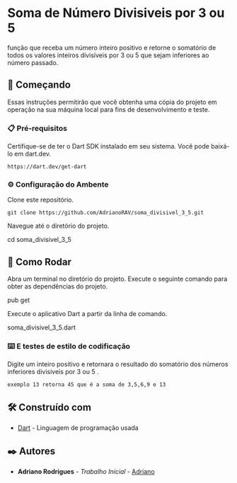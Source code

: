 
# Soma de Número Divisiveis por 3 ou 5

função que receba um número inteiro positivo e retorne o somatório de todos os valores inteiros divisíveis por 3 ou 5 que sejam inferiores ao número passado.

## 🚀 Começando

Essas instruções permitirão que você obtenha uma cópia do projeto em operação na sua máquina local para fins de desenvolvimento e teste.


### 📋 Pré-requisitos

Certifique-se de ter o Dart SDK instalado em seu sistema. Você pode baixá-lo em dart.dev.

```
https://dart.dev/get-dart
```
### ⚙️ Configuração do Ambente

Clone este repositório.

```
git clone https://github.com/AdrianoRAV/soma_divisivel_3_5.git
```
Navegue até o diretório do projeto.

cd soma_divisivel_3_5

## 🔧 Como Rodar

Abra um terminal no diretório do projeto.
Execute o seguinte comando para obter as dependências do projeto.

pub get

Execute o aplicativo Dart a partir da linha de comando.

soma_divisivel_3_5.dart

### ⌨️ E testes de estilo de codificação

Digite um inteiro positivo e  retornara o resultado do somatório dos números inferiores divisiveis por 3 ou 5 .

```
exemplo 13 retorna 45 que é a soma de 3,5,6,9 e 13
```
## 🛠️ Construído com

* [Dart](https://dart.dev/guides) - Linguagem de programação usada

## ✒️ Autores

* **Adriano Rodrigues** - *Trabalho Inicial* - [Adriano](https://github.com/AdrianoRAV)






